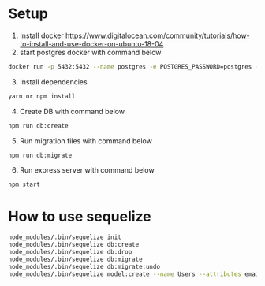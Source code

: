 # Setup
1. Install docker https://www.digitalocean.com/community/tutorials/how-to-install-and-use-docker-on-ubuntu-18-04
2. start postgres docker with command below
```bash
docker run -p 5432:5432 --name postgres -e POSTGRES_PASSWORD=postgres -d postgres
```
3. Install dependencies
```bash
yarn or npm install
```
4. Create DB with command below
```bash
npm run db:create
```
5. Run migration files with command below
```bash
npm run db:migrate
```
6. Run express server with command below
```bash
npm start
```

# How to use sequelize
```bash
node_modules/.bin/sequelize init
node_modules/.bin/sequelize db:create
node_modules/.bin/sequelize db:drop
node_modules/.bin/sequelize db:migrate
node_modules/.bin/sequelize db:migrate:undo
node_modules/.bin/sequelize model:create --name Users --attributes email:string,password:string,firstname:string,lastname:string
```
